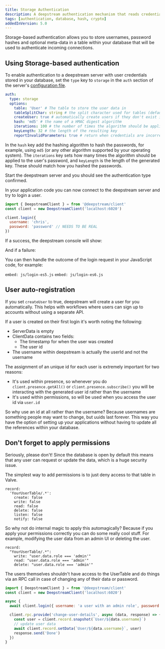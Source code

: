 ```yaml
---
title: Storage Authentication
description: A deepstream authentication mechanism that reads credentials and userdata via the storage adaptor
tags: [authentication, database, hash, crypto]
addedInVersion: 5.0
---
```


Storage-based authentication allows you to store usernames, password hashes and optional meta-data in a table within
your database that will be used to authenticate incoming connections.

## Using Storage-based authentication

To enable authentication to a deepstream server with user credentials stored in your database, set the `type` key to `storage` in the `auth` section of the server's [configuration file](/docs/server/configuration/).

```yaml
auth:
  type: storage
  options:
    table: 'User' # The table to store the user data in
    tableSplitChar: string # the split character used for tables (defaults to /)
    createUser: true # automatically create users if they don't exist in the database
    hash: 'md5' # the name of a HMAC digest algorithm
    iterations: 100 # the number of times the algorithm should be applied
    keyLength: 32 # the length of the resulting key
    reportInvalidParameters: true # return when credentials are incorrect: missing username or password
```

In the `hash` key add the hashing algorithm to hash the passwords, for example,
using `md5` (or any other algorithm supported by your operating system). The `iterations` key sets how many times the algorithm should be applied to the user's password, and `keyLength` is the length of the generated key. These should match how you hashed the passwords.

Start the deepstream server and you should see the authentication type confirmed.

<!-- ![deepstream starting with storage authentication](/img/tutorials/20-core/ds-auth-storage-start.png) -->

In your application code you can now connect to the deepstream server and try to login a user.

```javascript
import { DeepstreamClient } = from '@deepstream/client'
const client = new DeepstreamClient('localhost:6020')

client.login({
  username: 'chris',
  password: 'password' // NEEDS TO BE REAL
})
```

If a success, the deepstream console will show:

<!-- ![Authentication success](/img/tutorials/20-core/ds-auth-storage-success.png) -->

And if a failure:

<!-- ![Authentication failure](/img/tutorials/20-core/ds-auth-storage-failure.png) -->

You can then handle the outcome of the login request in your JavaScript code, for example:

`embed: js/login-es5.js`
`embed: js/login-es6.js`

## User auto-registration

If you set `createUser` to true, deepstream will create a user for you automatically. This helps with
workflows where users can sign up to accounts without using a separate API.

<!-- ![Created new users](/img/tutorials/20-core/ds-auth-storage-created-user.png) -->

If a user is created on their first login it's worth noting the following:

- ServerData is empty
- ClientData contains two fields:
  - The timestamp for when the user was created
  - The user id
- The username within deepstream is actually the userId and not the username

The assignment of an unique id for each user is extremely important for two reasons:

- It's used within presence, so whenever you do `client.presence.getAll()` or `client.presence.subscribe()`
you will be interacting with the generated user id rather than the username
- It's used within permissions, so will be used when you access the user id via `user.id`

So why use an id at all rather than the username? Because usernames are something people may want to change,
but uuids last forever. This way you have the option of setting up your applications without having to update
all the references within your database.

## Don't forget to apply permissions

Seriously, please don't! Since the database is open by default this means that any user can request or update
the data, which is a huge security issue.

The simplest way to add permissions is to just deny access to that table in Valve.

```
record:
  'YourUserTable/.*':
    create: false
    write: false
    read: false
    delete: false
    listen: false
    notify: false
```

So why not do internal magic to apply this automagically? Because if you apply your permissions correctly you can do some really cool stuff. For example, modifying the user data from an admin UI or deleting the user.

```
record:
  "YourUserTable/.*":
    write: "user.data.role === 'admin'"
    read: "user.data.role === 'admin'"
    delete: "user.data.role === 'admin'"
```

The users themselves shouldn't have access to the UserTable and do things via an RPC call in case of changing any of their data or password.

```javascript
import { DeepstreamClient } = from '@deepstream/client'
const client = new DeepstreamClient('localhost:6020')

async {
  await client.login({ username: 'a user with an admin role', password: '1234' })

  client.rpc.provide('change-user-details', async (data, response) => {
    const user = client.record.snapshot(`User/${data.username}`)
    // update user data
    await client.record.setData(`User/${data.username}`, user)
    response.send('Done')
  })
}
```
